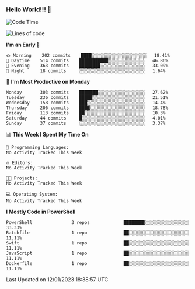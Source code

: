 ### Hello World!!! 👋

<!--
**kekotek/kekotek** is a ✨ _special_ ✨ repository because its `README.md` (this file) appears on your GitHub profile.

Here are some ideas to get you started:

- 🔭 I’m currently working on ...
- 🌱 I’m currently learning ...
- 👯 I’m looking to collaborate on ...
- 🤔 I’m looking for help with ...
- 💬 Ask me about ...
- 📫 How to reach me: ...
- 😄 Pronouns: ...
- ⚡ Fun fact: ...
-->

<!--START_SECTION:waka-->
![Code Time](http://img.shields.io/badge/Code%20Time-361%20hrs%2013%20mins-blue)

![Lines of code](https://img.shields.io/badge/From%20Hello%20World%20I%27ve%20Written-20%20Thousand%20lines%20of%20code-blue)

**I'm an Early 🐤** 

```text
🌞 Morning    202 commits    ████░░░░░░░░░░░░░░░░░░░░░   18.41% 
🌆 Daytime    514 commits    ███████████░░░░░░░░░░░░░░   46.86% 
🌃 Evening    363 commits    ████████░░░░░░░░░░░░░░░░░   33.09% 
🌙 Night      18 commits     ░░░░░░░░░░░░░░░░░░░░░░░░░   1.64%

```
📅 **I'm Most Productive on Monday** 

```text
Monday       303 commits    ███████░░░░░░░░░░░░░░░░░░   27.62% 
Tuesday      236 commits    █████░░░░░░░░░░░░░░░░░░░░   21.51% 
Wednesday    158 commits    ███░░░░░░░░░░░░░░░░░░░░░░   14.4% 
Thursday     206 commits    ████░░░░░░░░░░░░░░░░░░░░░   18.78% 
Friday       113 commits    ██░░░░░░░░░░░░░░░░░░░░░░░   10.3% 
Saturday     44 commits     █░░░░░░░░░░░░░░░░░░░░░░░░   4.01% 
Sunday       37 commits     ░░░░░░░░░░░░░░░░░░░░░░░░░   3.37%

```


📊 **This Week I Spent My Time On** 

```text
💬 Programming Languages: 
No Activity Tracked This Week

🔥 Editors: 
No Activity Tracked This Week

🐱‍💻 Projects: 
No Activity Tracked This Week

💻 Operating System: 
No Activity Tracked This Week

```

**I Mostly Code in PowerShell** 

```text
PowerShell               3 repos             ████████░░░░░░░░░░░░░░░░░   33.33% 
Batchfile                1 repo              ██░░░░░░░░░░░░░░░░░░░░░░░   11.11% 
Swift                    1 repo              ██░░░░░░░░░░░░░░░░░░░░░░░   11.11% 
JavaScript               1 repo              ██░░░░░░░░░░░░░░░░░░░░░░░   11.11% 
Dockerfile               1 repo              ██░░░░░░░░░░░░░░░░░░░░░░░   11.11%

```



 Last Updated on 12/01/2023 18:38:57 UTC
<!--END_SECTION:waka-->
